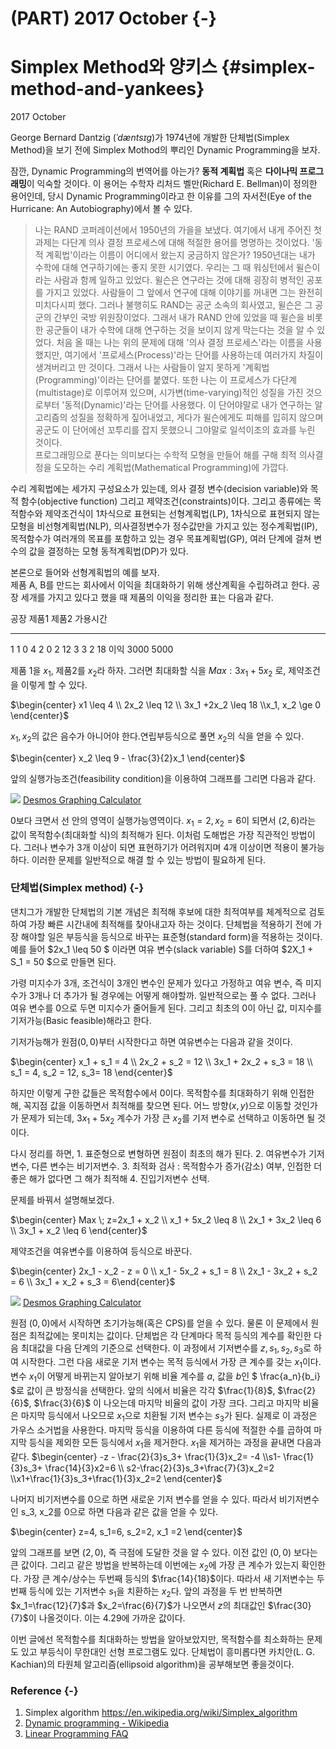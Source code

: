 # (PART) 2017 October {-}
# Simplex Method와 양키스 {#simplex-method-and-yankees}
2017 October

George Bernard Dantzig (_ˈdæntsɪɡ_)가 1974년에 개발한 단체법(Simplex Method)을 보기 전에 Simplex Mothod의 뿌리인 Dynamic Programming을 보자.

잠깐, Dynamic Programming의 번역어를 아는가? **동적 계획법** 혹은 **다이나믹 프로그래밍**이 익숙할 것이다. 이 용어는 수학자 리처드 벨만(Richard E. Bellman)이 정의한 용어인데, 당시 Dynamic Programming이라고 한 이유를 그의 자서전(Eye of the Hurricane: An Autobiography)에서 볼 수 있다. 

> 나는 RAND 코퍼레이션에서 1950년의 가을을 보냈다. 여기에서 내게 주어진 첫 과제는 다단계 의사 결정 프로세스에 대해 적절한 용어를 명명하는 것이었다. '동적 계획법'이라는 이름이 어디에서 왔는지 궁금하지 않은가? 1950년대는 내가 수학에 대해 연구하기에는 좋지 못한 시기였다. 우리는 그 때 워싱턴에서 윌슨이라는 사람과 함께 일하고 있었다.  윌슨은 연구라는 것에 대해 굉장히 병적인 공포를 가지고 있었다. 사람들이 그 앞에서 연구에 대해 이야기를 꺼내면 그는 완전히 미치다시피 했다. 그러나 불행히도 RAND는 공군 소속의 회사였고, 윌슨은 그 공군의 간부인 국방 위원장이었다. 그래서 내가 RAND 안에 있었을 때 윌슨을 비롯한 공군들이 내가 수학에 대해 연구하는 것을 보이지 않게 막는다는 것을 알 수 있었다. 처음 올 때는 나는 위의 문제에 대해 '의사 결정 프로세스'라는 이름을 사용했지만, 여기에서 '프로세스(Process)'라는 단어를 사용하는데 여러가지 차질이 생겨버리고 만 것이다. 그래서 나는 사람들이 알지 못하게 '계획법(Programming)'이라는 단어를 붙였다. 또한 나는 이 프로세스가 다단계(multistage)로 이루어져 있으며, 시가변(time-varying)적인 성질을 가진 것으로부터 '동적(Dynamic)'라는 단어를 사용했다. 이 단어야말로 내가 연구하는 알고리즘의 성질을 정확하게 짚어내었고, 게다가 윌슨에게도 피해를 입히지 않으며 공군도 이 단어에선 꼬투리를 잡지 못했으니 그야말로 일석이조의 효과를 누린 것이다.   
프로그래밍으로 푼다는 의미보다는 수학적 모형을 만들어 해를 구해 최적 의사결정을 도모하는 수리 계획법(Mathematical Programming)에 가깝다. 

수리 계획법에는 세가지 구성요소가 있는데, 의사 결정 변수(decision variable)와 목적 함수(objective function) 그리고 제약조건(constraints)이다. 그리고 종류에는 목적함수와 제약조건식이 1차식으로 표현되는 선형계획법(LP),  1차식으로 표현되지 않는 모형을 비선형계획법(NLP), 의사결정변수가 정수값만을 가지고 있는 정수계획법(IP), 목적함수가 여러개의 목표를 포함하고 있는 경우 목표계획법(GP), 여러 단계에 걸쳐 변수의 값을 결정하는 모형 동적계획법(DP)가 있다.

본론으로 들어와 선형계획법의 예를 보자.  
제품 A, B를 만드는 회사에서 이익을 최대화하기 위해 생산계획을 수립하려고 한다. 공장 세개를 가지고 있다고 했을 때 제품의 이익을 정리한 표는 다음과 같다.




공장  제품1     제품2   가용시간
----  ------    ------  -----
  1       1         0         4
  2       0         2         12
  3       3         2         18
이익    3000    5000  

제품 1을 $x_1$, 제품2를 $x_2$라 하자. 그러면 최대화할 식을  $Max: 3x_1 + 5x_2$ 로, 제약조건을 이렇게 할 수 있다.

$\begin{center} x1 \leq 4 \\ 2x_2 \leq 12 \\ 3x_1 +2x_2  \leq 18 \\x_1, x_2 \ge 0 \end{center}$

$x_1, x_2$의 값은 음수가 아니어야 한다.연립부등식으로 풀면 $x_2$의 식을 얻을 수 있다.

$\begin{center} x_2 \leq 9 - \frac{3}{2}x_1 \end{center}$

앞의 실행가능조건(feasibility condition)을 이용하여 그래프를 그리면 다음과 같다.

![](https://i.imgur.com/IlVwIBS.png)
[Desmos Graphing Calculator](https://www.desmos.com/calculator/rke69q0pn7)

0보다 크면서 선 안의 영역이 실행가능영역이다.  $x_1 = 2 , x_2 = 6$이 되면서 $(2,6)$라는 값이 목적함수(최대화할 식)의 최적해가 된다.  이처럼 도해법은 가장 직관적인 방법이다. 그러나 변수가 3개 이상이 되면 표현하기가 어려워지며 4개 이상이면 적용이 불가능하다. 이러한 문제를 일반적으로 해결 할 수 있는 방법이 필요하게 된다.

### 단체법(Simplex method) {-}
댄치그가 개발한 단체법의 기본 개념은 최적해 후보에 대한 최적여부를 체계적으로 검토하여 가장 빠른 시간내에 최적해를 찾아내고자 하는 것이다.
단체법을 적용하기 전에 가장 해야할 일은 부등식을 등식으로 바꾸는 표준형(standard form)을 적용하는 것이다.  예를 들어 $2x_1 \leq 50 $ 이라면 여유 변수(slack variable) S를 더하여 $2X_1 + S_1 = 50 $으로 만들면 된다.

가령 미지수가 3개, 조건식이 3개인 변수인 문제가 있다고 가정하고 여유 변수, 즉 미지수가 3개나 더 추가가 될 경우에는 어떻게 해야할까. 일반적으로는 풀 수 없다. 그러나 여유 변수를 $0$으로 두면 미지수가 줄어들게 된다. 그리고 최초의 $0$이 아닌 값, 미지수를 기저가능(Basic feasible)해라고 한다.

기저가능해가 원점$(0,0)$부터 시작한다고 하면 여유변수는 다음과 같을 것이다.

$\begin{center} x_1 + s_1 = 4 \\ 2x_2 + s_2 = 12 \\ 3x_1 + 2x_2 + s_3 = 18 \\ s_1 = 4, s_2 = 12, s_3= 18 \end{center}$

하지만 이렇게 구한 값들은 목적함수에서 $0$이다. 목적함수를 최대화하기 위해 인접한 해,  꼭지점 값을 이동하면서 최적해를 찾으면 된다. 어느 방향$(x,y)$으로 이동할 것인가가 문제가 되는데, $3x_1 + 5x_2$ 계수가 가장 큰 $x_2$를 기저 변수로 선택하고 이동하면 될 것이다.

다시 정리를 하면, 
	1. 표준형으로 변형하면 원점이 최초의 해가 된다.
	2. 여유변수가 기저변수, 다른 변수는 비기저변수.
	3. 최적화 검사 : 목적함수가 증가(감소) 여부, 인접한 더 좋은 해가 없다면 그 해가 최적해
	4. 진입기저변수 선택.

문제를 바꿔서 설명해보겠다.

$\begin{center} Max \; z=2x_1 + x_2 \\ x_1 + 5x_2 \leq 8 \\ 2x_1 + 3x_2 \leq 6 \\ 3x_1 + x_2 \leq 6 \end{center}$

제약조건을 여유변수를 이용하여 등식으로 바꾼다.

$\begin{center} 2x_1 - x_2 - z = 0 \\ x_1 - 5x_2 + s_1 = 8 \\ 2x_1 - 3x_2 + s_2 = 6 \\ 3x_1 + x_2 + s_3 = 6\end{center}$

![](https://i.imgur.com/Fh9jBGR.png)
[Desmos Graphing Calculator](https://www.desmos.com/calculator/xg6ciqxc8e)

원점 $(0,0)$에서 시작하면 초기가능해(혹은 CPS)를 얻을 수 있다. 물론 이 문제에서 원점은 최적값에는 못미치는 값이다. 단체법은 각 단계마다 목적 등식의 계수를 확인한 다음 최대값을 다음 단계의 기준으로 선택한다. 이 과정에서 기저변수를 $z, s_1, s_2, s_3$로 하여 시작한다. 그런 다음 새로운 기저 변수는 목적 등식에서 가장 큰 계수를 갖는 $x_1$이다. 변수 $x_1$이 어떻게 바뀌는지 알아보기 위해 비율 계수를 $a$, 값을 $b$인 $ \frac{a_n}{b_i} $로 값이 큰 방정식을 선택한다. 앞의 식에서 비율은 각각 $\frac{1}{8}$, $\frac{2}{6}$, $\frac{3}{6}$ 이 나오는데 마지막 비율의 값이 가장 크다. 그리고 마지막 비율은 마지막 등식에서 나오므로 $x_1$으로 치환될 기저 변수는 $s_3$가 된다. 실제로 이 과정은 가우스 소거법을 사용한다.  마지막 등식을 이용하여 다른 등식에 적절한 수를 곱하여 마지막 등식을 제외한 모든 등식에서 $x_1$을 제거한다. $x_1$을 제거하는 과정을 끝내면 다음과 같다.
$\begin{center} -z - \frac{2}{3}s_3+ \frac{1}{3}x_2= -4 \\s1- \frac{1}{3}s_3+ \frac{14}{3}x2=6 \\ s2-\frac{2}{3}s_3+\frac{7}{3}x_2=2 \\x1+\frac{1}{3}s_3+\frac{1}{3}x_2=2 \end{center}$

나머지 비기저변수를 0으로 하면 새로운 기저 변수를 얻을 수 있다. 따라서 비기저변수인 s_3, x_2를 0으로 하면 다음과 같은 값을 얻을 수 있다.

$\begin{center} z=4, s_1=6, s_2=2, x_1 =2 \end{center}$

앞의 그래프를 보면 $(2,0)$, 즉 극점에 도달한 것을 알 수 있다. 이전 값인 $(0,0)$ 보다는 큰 값이다. 그리고 같은 방법을 반복하는데 이번에는 $x_2$에 가장 큰 계수가 있는지 확인한다. 가장 큰 계수/상수는 두번째 등식의 $\frac{14}{18}$이다. 따라서 새 기저변수는 두번째 등식에 있는 기저변수 $s_1$을 치환하는 $x_2$다. 앞의 과정을 두 번 반복하면 $x_1=\frac{12}{7}$과 $x_2=\frac{6}{7}$가 나오면서 $z$의 최대값인 $\frac{30}{7}$이 나올것이다. 이는 $4.29$에 가까운 값이다.

이번 글에선 목적함수를 최대화하는 방법을 알아보았지만, 목적함수를 최소화하는 문제도 있고 부등식이 무한대인 선형 프로그램도 있다. 단체법이 흥미롭다면 카치안(L. G. Kachian)의 타원체 알고리즘(ellipsoid algorithm)을 공부해보면 좋을것이다.


### Reference {-}
1. Simplex algorithm https://en.wikipedia.org/wiki/Simplex_algorithm
2. [Dynamic programming - Wikipedia](https://en.wikipedia.org/wiki/Dynamic_programming#History)
3. [Linear Programming FAQ](http://lpsolve.sourceforge.net/4.0/LinearProgrammingFAQ.htm)


